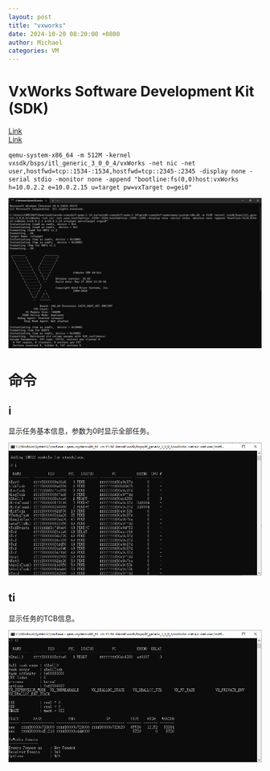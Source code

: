 ```yaml
---
layout: post
title: "vxworks"
date: 2024-10-20 08:20:00 +0800
author: Michael
categories: VM
---
```


# VxWorks Software Development Kit (SDK)

[Link](https://labs.windriver.com/)  
[Link](https://forums.windriver.com/t/vxworks-software-development-kit-sdk/43)

    qemu-system-x86_64 -m 512M -kernel vxsdk/bsps/itl_generic_3_0_0_4/vxWorks -net nic -net user,hostfwd=tcp::1534-:1534,hostfwd=tcp::2345-:2345 -display none -serial stdio -monitor none -append "bootline:fs(0,0)host:vxWorks h=10.0.2.2 e=10.0.2.15 u=target pw=vxTarget o=gei0" 

![Pic](/assets/vm/vxworksqemu.png)  

# 命令
## i
显示任务基本信息，参数为0时显示全部任务。

![Pic](/assets/vm/vxworkscommandi.png)  

## ti
显示任务的TCB信息。

![Pic](/assets/vm/vxworkscommandti.png)  